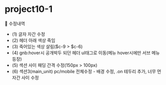 # project10-1


🎈 수정내역

- (1) 글자 자간 수정
- (2) 헤더 아래 색상 죽임
- (3) 죽어있는 색상 살림($c-9 > $c-6)
- (4) gnb:hover시 공개박두 되던 헤더 ul태그로 이동(메뉴 hover시에만 서브 메뉴 등장)
- (5) 섹션 사이 패딩 간격 수정(150px > 100px)
- (6) 섹션3(main_unit) pc/mobile 전체수정 - 배경 수정, .on 테두리 추가,  너무 먼 자간 사이 수정

